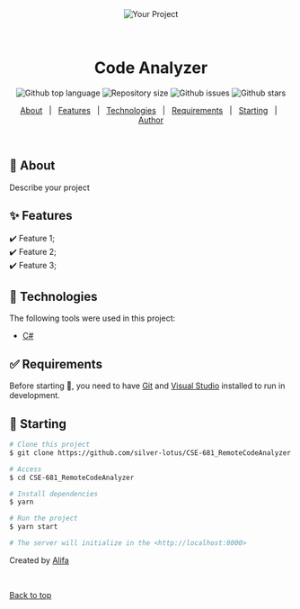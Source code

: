 ﻿<div align="center" id="top"> 
  <img src="./.github/app.gif" alt="Your Project" />

  &#xa0;


</div>

<h1 align="center">Code Analyzer</h1>

<p align="center">
  <img alt="Github top language" src="https://img.shields.io/github/languages/top/silver-lotus/CSE-681_RemoteCodeAnalyzer?color=56BEB8">

  <img alt="Repository size" src="https://img.shields.io/github/repo-size/silver-lotus/CSE-681_RemoteCodeAnalyzer?color=56BEB8">


  <img alt="Github issues" src="https://img.shields.io/github/issues/silver-lotus/CSE-681_RemoteCodeAnalyzer?color=56BEB8" /> 


  <img alt="Github stars" src="https://img.shields.io/github/stars/silver-lotus/CSE-681_RemoteCodeAnalyzer?color=56BEB8" /> 
</p>

<!-- Status -->

<!-- <h4 align="center"> 
	🚧  Code Analyzer 🚀 Under construction...  🚧
</h4> 

<hr> -->

<p align="center">
  <a href="#dart-about">About</a> &#xa0; | &#xa0; 
  <a href="#sparkles-features">Features</a> &#xa0; | &#xa0;
  <a href="#rocket-technologies">Technologies</a> &#xa0; | &#xa0;
  <a href="#white_check_mark-requirements">Requirements</a> &#xa0; | &#xa0;
  <a href="#checkered_flag-starting">Starting</a> &#xa0; | &#xa0;
  <a href="https://github.com/silver-lotus" target="_blank">Author</a>
</p>

<br>

## :dart: About ##

Describe your project

## :sparkles: Features ##

:heavy_check_mark: Feature 1;\
:heavy_check_mark: Feature 2;\
:heavy_check_mark: Feature 3;

## :rocket: Technologies ##

The following tools were used in this project:

- [C#](https://docs.microsoft.com/en-us/dotnet/csharp/)


## :white_check_mark: Requirements ##

Before starting :checkered_flag:, you need to have [Git](https://git-scm.com) and [Visual Studio](https://visualstudio.microsoft.com/downloads/) installed to run in development.

## :checkered_flag: Starting ##

```bash
# Clone this project
$ git clone https://github.com/silver-lotus/CSE-681_RemoteCodeAnalyzer.git

# Access
$ cd CSE-681_RemoteCodeAnalyzer

# Install dependencies
$ yarn

# Run the project
$ yarn start

# The server will initialize in the <http://localhost:8000>
```



Created by <a href="https://github.com/silver-lotus" target="_blank">Alifa</a>

&#xa0;

<a href="#top">Back to top</a>